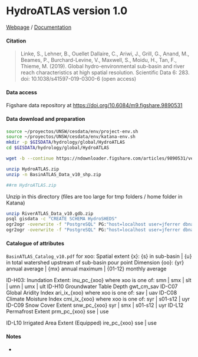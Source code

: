 # HydroATLAS version 1.0


[Webpage](https://www.hydrosheds.org/page/hydroatlas) / [Documentation](https://www.hydrosheds.org/images/inpages/HydroATLAS_TechDoc_v10.pdf)

#### Citation
> Linke, S., Lehner, B., Ouellet Dallaire, C., Ariwi, J., Grill, G., Anand, M., Beames, P., Burchard-Levine, V., Maxwell, S., Moidu, H., Tan, F., Thieme, M. (2019). Global hydro-environmental sub-basin and river reach characteristics at high spatial resolution. Scientific Data 6: 283. doi: 10.1038/s41597-019-0300-6 (open access)

#### Data access

Figshare data repository at https://doi.org/10.6084/m9.figshare.9890531

#### Data download and preparation

```sh
source ~/proyectos/UNSW/cesdata/env/project-env.sh
source ~/proyectos/UNSW/cesdata/env/katana-env.sh
mkdir -p $GISDATA/hydrology/global/HydroATLAS
cd $GISDATA/hydrology/global/HydroATLAS

wget -b --continue https://ndownloader.figshare.com/articles/9890531/versions/1 --output-document HydroATLAS.zip

unzip HydroATLAS.zip
unzip -n BasinATLAS_Data_v10_shp.zip

##rm HydroATLAS.zip


```
Unzip in this directory (files are too large for tmp folders / home folder in Katana)
```sh
unzip RiverATLAS_Data_v10.gdb.zip
psql gisdata -c "CREATE SCHEMA HydroSHEDS"
ogr2ogr -overwrite -f "PostgreSQL" PG:"host=localhost user=jferrer dbname=gisdata" -lco SCHEMA=hydrosheds RiverATLAS_v10.gdb -nln riveratlas
ogr2ogr -overwrite -f "PostgreSQL" PG:"host=localhost user=jferrer dbname=gisdata" -lco SCHEMA=hydrosheds BasinATLAS_v10.gdb

```
#### Catalogue of attributes

`BasinATLAS_Catalog_v10.pdf`
for xoo:
Spatial extent {x}: {s} in sub-basin | {u} in total watershed upstream of sub-basin pour point
Dimension {oo}: {yr} annual average | {mx} annual maximum | {01-12} monthly average


ID-H03: Inundation Extent: inu_pc_{xoo} where xoo is one of: smn | smx | slt | umn | umx | ult
ID-H10 Groundwater Table Depth gwt_cm_sav
ID-C07 Global Aridity Index  ari_ix_{xoo} where xoo is one of: sav | uav
ID-C08 Climate Moisture Index cmi_ix_{xoo} where xoo is one of: syr | s01-s12 | uyr
ID-C09 Snow Cover Extent snw_pc_{xoo} syr | smx | s01-s12 | uyr
ID-L12 Permafrost Extent prm_pc_{xoo} sse | use

ID-L10 Irrigated Area Extent (Equipped) ire_pc_{xoo} sse | use
#### Notes
*
